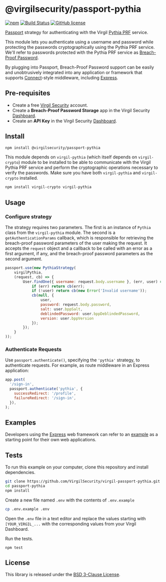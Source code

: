# @virgilsecurity/passport-pythia
[![npm](https://img.shields.io/npm/v/@virgilsecurity/passport-pythia.svg)](https://www.npmjs.com/package/@virgilsecurity/passport-pythia)
[![Build Status](https://travis-ci.com/VirgilSecurity/passport-pythia.svg?branch=master)](https://travis-ci.com/VirgilSecurity/passport-pythia)
[![GitHub license](https://img.shields.io/badge/license-BSD%203--Clause-blue.svg)](https://github.com/VirgilSecurity/virgil-passport-pythia/blob/master/LICENSE)

[Passport](http://www.passportjs.org/) strategy for authenticating with the Virgil [Pythia PRF](https://eprint.iacr.org/2015/644.pdf) service.

This module lets you authenticate using a username and password while protecting the passwords cryptographically using the Pythia PRF service. We'll refer to passwords protected with the Pythia PRF service as [Breach-Proof Password](https://developer.virgilsecurity.com/docs/go/use-cases/v1/breach-proof-password).

By plugging into Passport, Breach-Proof Password support can be easily and unobtrusively
integrated into any application or framework that supports
[Connect](http://www.senchalabs.org/connect/)-style middleware, including
[Express](http://expressjs.com/).

## Pre-requisites

* Create a free [Virgil Security](https://dashboard.virgilsecurity.com/) account.
* Create a **Breach-Proof Password Storage** app in the Virgil Security [Dashboard](https://dashboard.virgilsecurity.com/apps/new).
* Create an **API Key** in the Virgil Security [Dashboard](https://dashboard.virgilsecurity.com/api-keys).

## Install

```sh
npm install @virgilsecurity/passport-pythia
```

This module depends on `virgil-pythia` (which itself depends on `virgil-crypto`) module to be installed to be able to communicate with the Virgil Pythia PRF service and perform the cryptographic operations necessary to verify the passwords. Make sure you have both `virgil-pythia` and `virgil-crypto` installed.

```sh
npm install virgil-crypto virgil-pythia
```

## Usage

### Configure strategy

The strategy requires two parameters. The first is an instance of `Pythia` class from the `virgil-pythia` module. The second is a `getAuthenticationParams` callback, which is responsible for retrieving the breach-proof password parameters of the user making the request. It accepts the `request` object and a callback to be called with an error as a first argument, if any, and the breach-proof password parameters as the second argument.

```javascript
passport.use(new PythiaStrategy(
    virgilPythia,
    (request, cb) => {
        User.findOne({ username: request.body.username }, (err, user) => {
            if (err) return cb(err);
            if (!user) return cb(new Error('Invalid username'));
            cb(null, {
                user,
                password: request.body.password,
                salt: user.bppSalt,
                deblindedPassword: user.bppDeblindedPassword,
                version: user.bppVersion
            });
        });
    }
));
```

### Authenticate Requests

Use `passport.authenticate()`, specifying the `'pythia'` strategy, to authenticate requests.
For example, as route middleware in an Express application:

```javascript
app.post(
  '/sign-in',
  passport.authenticate('pythia', {
    successRedirect: '/profile',
    failureRedirect: '/sign-in',
  }),
);
```

## Examples

Developers using the [Express](http://expressjs.com/) web framework can refer to an [example](./example) as a starting point for their own web applications.

## Tests

To run this example on your computer, clone this repository and install dependencies.

```sh
git clone https://github.com/VirgilSecurity/virgil-passport-pythia.git
cd passport-pythia
npm install
```

Create a new file named `.env` with the contents of `.env.example`

```sh
cp .env.example .env
```

Open the `.env` file in a text editor and replace the values starting with `[YOUR_VIRGIL_...` with the corresponding values from your Virgil Dashboard.

Run the tests.

```
npm test
```

## License

This library is released under the [BSD 3-Clause License](LICENSE).
